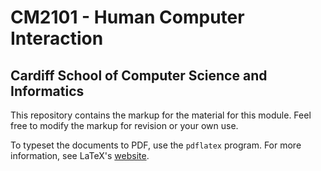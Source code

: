 # CM2101 - Human Computer Interaction
## Cardiff School of Computer Science and Informatics

This repository contains the markup for the material for this module. Feel free to modify the markup for revision or your own use.

To typeset the documents to PDF, use the `pdflatex` program. For more information, see LaTeX's [website](http://www.latex-project.org/). 
